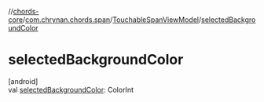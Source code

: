 //[chords-core](../../../index.md)/[com.chrynan.chords.span](../index.md)/[TouchableSpanViewModel](index.md)/[selectedBackgroundColor](selected-background-color.md)

# selectedBackgroundColor

[android]\
val [selectedBackgroundColor](selected-background-color.md): ColorInt
